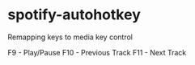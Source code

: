 # spotify-autohotkey
Remapping keys to media key control

F9  - Play/Pause
F10 - Previous Track
F11 - Next Track